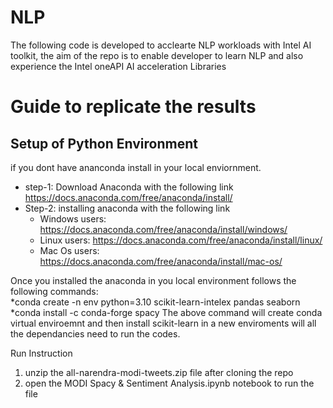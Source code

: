 # NLP
The following code is developed to acclearte NLP workloads with Intel AI toolkit, the aim of the repo is to enable developer to learn NLP and also experience the Intel oneAPI AI acceleration Libraries 

# Guide to replicate the results 

## Setup of Python Environment
if you dont have ananconda install in your local enviornment.        
- step-1: Download Anaconda with the following link      
https://docs.anaconda.com/free/anaconda/install/     
- Step-2: installing anaconda with the following link      
  - Windows users: https://docs.anaconda.com/free/anaconda/install/windows/      
  - Linux users: https://docs.anaconda.com/free/anaconda/install/linux/      
  - Mac Os users: https://docs.anaconda.com/free/anaconda/install/mac-os/      

Once you installed the anaconda in you local environment follows the following commands:      
*conda create -n env python=3.10 scikit-learn-intelex pandas seaborn
*conda install -c conda-forge spacy
The above command will create conda virtual enviroemnt and then install scikit-learn in a new enviroments will all the dependancies need to run the codes.

Run Instruction
1) unzip the all-narendra-modi-tweets.zip file after cloning the repo 
2) open the MODI Spacy & Sentiment Analysis.ipynb notebook to run the file
 
